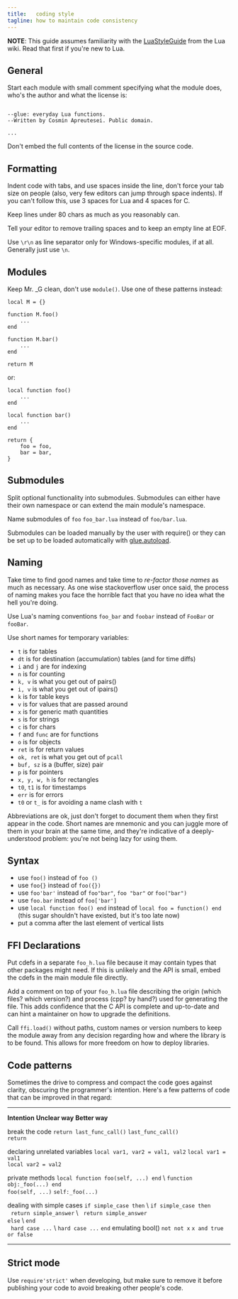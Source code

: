 ```yaml
---
title:   coding style
tagline: how to maintain code consistency
---
```


__NOTE__: This guide assumes familiarity with the [LuaStyleGuide](http://lua-users.org/wiki/LuaStyleGuide) from the Lua wiki. Read that first if you're new to Lua.

## General

Start each module with small comment specifying what the module does, who's the author and what the license is:

~~~{.lua}

--glue: everyday Lua functions.
--Written by Cosmin Apreutesei. Public domain.

...
~~~

Don't embed the full contents of the license in the source code.

## Formatting

Indent code with tabs, and use spaces inside the line, don't force your tab size on people (also, very few editors can jump through space indents). If you can't follow this, use 3 spaces for Lua and 4 spaces for C.

Keep lines under 80 chars as much as you reasonably can.

Tell your editor to remove trailing spaces and to keep an empty line at EOF.

Use `\r\n` as line separator only for Windows-specific modules, if at all. Generally just use `\n`.

## Modules

Keep Mr. _G clean, don't use `module()`. Use one of these patterns instead:

~~~{.lua}
local M = {}

function M.foo()
	...
end

function M.bar()
	...
end

return M
~~~

or:

~~~{.lua}
local function foo()
	...
end

local function bar()
	...
end

return {
	foo = foo,
	bar = bar,
}
~~~

## Submodules

Split optional functionality into submodules. Submodules can either have their own namespace or can extend the main module's namespace.

Name submodules of `foo` `foo_bar.lua` instead of `foo/bar.lua`.

Submodules can be loaded manually by the user with require() or they can be set up to be loaded automatically with [glue.autoload](/glue#autoload).

## Naming

Take time to find good names and take time to _re-factor those names_ as much as necessary. As one wise stackoverflow user once said, the process of naming makes you face the horrible fact that you have no idea what the hell you're doing.

Use Lua's naming conventions `foo_bar` and `foobar` instead of `FooBar` or `fooBar`.

Use short names for temporary variables:

  * `t` is for tables
  * `dt` is for destination (accumulation) tables (and for time diffs)
  * `i` and `j` are for indexing
  * `n` is for counting
  * `k, v` is what you get out of pairs()
  * `i, v` is what you get out of ipairs()
  * `k` is for table keys
  * `v` is for values that are passed around
  * `x` is for generic math quantities
  * `s` is for strings
  * `c` is for chars
  * `f` and `func` are for functions
  * `o` is for objects
  * `ret` is for return values
  * `ok, ret` is what you get out of `pcall`
  * `buf, sz` is a (buffer, size) pair
  * `p` is for pointers
  * `x, y, w, h` is for rectangles
  * `t0`, `t1` is for timestamps
  * `err` is for errors
  * `t0` or `t_` is for avoiding a name clash with `t`

Abbreviations are ok, just don't forget to document them when they first appear in the code. Short names are mnemonic and you can juggle more of them in your brain at the same time, and they're indicative of a deeply-understood problem: you're not being lazy for using them.

## Syntax

  * use `foo()` instead of `foo ()`
  * use `foo{}` instead of `foo({})`
  * use `foo'bar'` instead of `foo"bar"`, `foo "bar"` or `foo("bar")`
  * use `foo.bar` instead of `foo['bar']`
  * use `local function foo() end` instead of `local foo = function() end` (this sugar shouldn't have existed, but it's too late now)
  * put a comma after the last element of vertical lists

## FFI Declarations

Put cdefs in a separate `foo_h.lua` file because it may contain types that other packages might need. If this is unlikely and the API is small, embed the cdefs in the main module file directly.

Add a comment on top of your `foo_h.lua` file describing the origin (which files? which version?) and process (cpp? by hand?) used for generating the file. This adds confidence that the C API is complete and up-to-date and can hint a maintainer on how to upgrade the definitions.

Call `ffi.load()` without paths, custom names or version numbers to keep the module away from any decision regarding how and where the library is to be found. This allows for more freedom on how to deploy libraries.

## Code patterns

Sometimes the drive to compress and compact the code goes against clarity, obscuring the programmer's intention. Here's a few patterns of code that can be improved in that regard:

----------------------------------- ----------------------------------------------- -----------------------------------------------
__Intention__								__Unclear way__											__Better way__

break the code								`return last_func_call()`								`last_func_call()` \
																												`return`

declaring unrelated variables			`local var1, var2 = val1, val2`						`local var1 = val1` \
																												`local var2 = val2`

private methods							`local function foo(self, ...) end` \				`function obj:_foo(...) end` \
												`foo(self, ...)`											`self:_foo(...)`

dealing with simple cases				`if simple_case then` \									`if simple_case then` \
												&nbsp;&nbsp;`return simple_answer` \				&nbsp;&nbsp;`return simple_answer` \
												`else` \														`end` \
												&nbsp;&nbsp;`hard case ...` \							`hard case ...`
												`end`
emulating bool()							`not not x`													`x and true or false`
----------------------------------- ----------------------------------------------- -----------------------------------------------

## Strict mode

Use `require'strict'` when developing, but make sure to remove it before publishing your code to avoid breaking other people's code.

